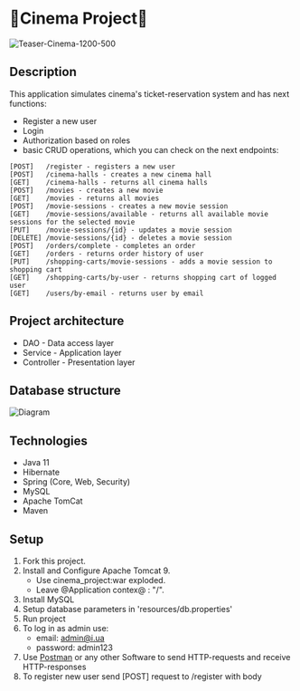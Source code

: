 ﻿# :ticket:Cinema Project:ticket:
![Teaser-Cinema-1200-500](https://user-images.githubusercontent.com/99022808/184300373-2fe103f0-a288-495e-842f-422c3082e160.jpg)
## Description
This application simulates cinema's ticket-reservation system and has next functions:
* Register a new user
* Login
* Authorization based on roles
* basic CRUD operations, which you can check on the next endpoints:
```
[POST]   /register - registers a new user
[POST]   /cinema-halls - creates a new cinema hall
[GET]    /cinema-halls - returns all cinema halls
[POST]   /movies - creates a new movie
[GET]    /movies - returns all movies
[POST]   /movie-sessions - creates a new movie session
[GET]    /movie-sessions/available - returns all available movie sessions for the selected movie
[PUT]    /movie-sessions/{id} - updates a movie session
[DELETE] /movie-sessions/{id} - deletes a movie session
[POST]   /orders/complete - completes an order
[GET]    /orders - returns order history of user
[PUT]    /shopping-carts/movie-sessions - adds a movie session to shopping cart
[GET]    /shopping-carts/by-user - returns shopping cart of logged user
[GET]    /users/by-email - returns user by email
```
## Project architecture
* DAO - Data access layer
* Service - Application layer
* Controller - Presentation layer
## Database structure
![Diagram](https://user-images.githubusercontent.com/99022808/184330308-e993e9d2-e28d-4cc8-b454-3cb3fadfed1a.png)

## Technologies 
* Java 11
* Hibernate
* Spring (Core, Web, Security)
* MySQL
* Apache TomCat 
* Maven
## Setup
1. Fork this project.
2. Install and Configure Apache Tomcat 9.
    * Use cinema_project:war exploded.
    * Leave @Application contex@ : "/".
3. Install MySQL 
4. Setup database parameters in 'resources/db.properties'
5. Run project
6. To log in as admin use:
    * email: admin@i.ua
    * password: admin123
7. Use [Postman](https://web.postman.co/) or any other Software to send HTTP-requests and receive HTTP-responses
8. To register new user send [POST] request to /register with body
